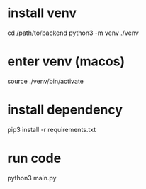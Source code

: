 # install venv
cd /path/to/backend
python3 -m venv ./venv

# enter venv (macos)
source ./venv/bin/activate

# install dependency
pip3 install -r requirements.txt

# run code
python3 main.py

